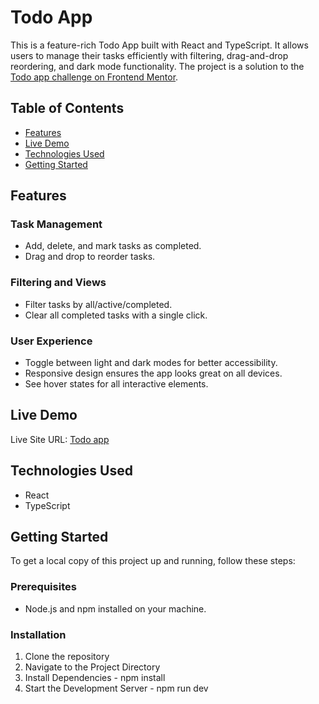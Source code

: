 # Todo App

This is a feature-rich Todo App built with React and TypeScript. It allows users to manage their tasks efficiently with filtering, drag-and-drop reordering, and dark mode functionality. The project is a solution to the [Todo app challenge on Frontend Mentor](https://www.frontendmentor.io/challenges/todo-app-Su1_KokOW).

## Table of Contents
- [Features](#features)
- [Live Demo](#live-demo)
- [Technologies Used](#technologies-used)
- [Getting Started](#getting-started)


## Features

### Task Management
- Add, delete, and mark tasks as completed.
- Drag and drop to reorder tasks.

### Filtering and Views
- Filter tasks by all/active/completed.
- Clear all completed tasks with a single click.

### User Experience
- Toggle between light and dark modes for better accessibility.
- Responsive design ensures the app looks great on all devices.
- See hover states for all interactive elements.

## Live Demo
Live Site URL: [Todo app](https://ts-todo-app-d.netlify.app/)

## Technologies Used
- React
- TypeScript

## Getting Started

To get a local copy of this project up and running, follow these steps:

### Prerequisites
- Node.js and npm installed on your machine.

### Installation
1. Clone the repository
2. Navigate to the Project Directory
3. Install Dependencies - npm install
4. Start the Development Server - npm run dev

